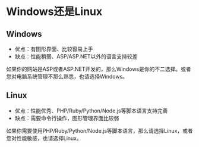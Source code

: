 <!-- --- tag: 导购 客户中心 -->
# Windows还是Linux
## Windows

*  优点：有图形界面、比较容易上手
*  缺点：性能稍弱、ASP/ASP.NET以外的语言支持较差

如果你的网站是ASP或者ASP.NET开发的，那么Windows是你的不二选择。或者您对电脑系统管理不那么熟悉，也请选择Windows。

## Linux

*  优点：性能优秀、PHP/Ruby/Python/Node.js等脚本语言支持完善
*  缺点：需要命令行操作，图形管理界面比较弱

如果你需要使用PHP/Ruby/Python/Node.js等脚本语言，那么请选择Linux，或者您对性能敏感，也请选择Linux。